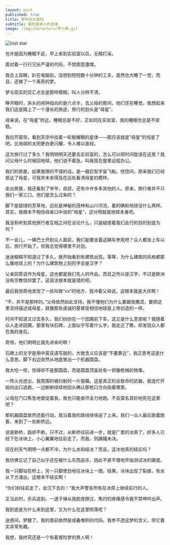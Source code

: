 ```yaml
---
layout: post
published: true
title: 梦中的大冒险
subtitle: 冒险是男人的浪漫
image: /img/characters/罗小黑.gif
---
```


![lost star](http://m1.ablwang.com/uploadfile/2015/1118/20151118050549581.jpg)

也许是因为睡眠不足，早上来到实验室以后，无精打采。

面对着一行行冗长严谨的代码，不禁困意激增。

我合上双眼，趴在电脑前，没想到短短数十分钟的工夫，竟然也大睡了一觉，而且，还做了一个离奇的梦。

梦与现实的交汇点总是那样模糊，叫人分辨不清。

睁开眼时，床头的闹钟指向的是六点半，去父母的房间，他们还在睡觉。我想起来我们这是踏上了一个漫长的旅途，旅行的劲头是“母星”。

母亲说，在“母星”附近，睡眠总是不好，正如同在实验室，我的睡眠也总是不安稳。

我拉开窗帘，看到天空中挂着一轮极耀眼的星体——那应该就是”母星“的恒星了吧。比地球的太阳更白更闪耀，令人难以直视。

这次旅行过了多久？我明明明天还要去实验室的，怎么可以把时间耽误在这里？我问父母什么时候回地球，他们说不着急，叫我现在屋里远程办公。

我们的房屋，如果我猜的不错的话，是一艘巨型宇宙飞船。恍惚间，原来我们已经抵达了母星，可我并未来得及在远处看清母星的模样。

走出房屋，我还看到了爷爷，叔叔，还有许许多多其他的人。原来，旅行者并不只我们一家三口。他们是怎么过来的？

脚下是碧绿的芳草地，远处是神秘的茂林和山川河流，着的确和地球没什么两样。其实，我根本不相信母亲口中说的”母星“，这分明就是地球本身吧。

我没有听到其他旅行者互相之间在谈论什么，只是疑惑着我们此行的目的到底为何？

不一会儿，一辆巴士开到众人面前，我们是要坐着这辆车参观吧？众人都坐上车以后，旅行开始了。但我总觉得哪里不对劲。

迷迷糊糊不知道过了多久，我开始看到有建筑出现。等等，为什么建筑的风格都那么像地球上的？为什么建筑物上刻的字会是汉字？

父亲回答说作为母星，这也都是我们先人的作品，而且之所以是汉字，不过是欧洲没有宗教信仰罢了。这说法根本就是错的吧。

最后我惊奇地发现了一处叫做“xx”的地方，我冲着父母说，这根本就是大庆啊！

“不，并不是那样的。”父母依然如此坚持。我不懂他们为什么要跟我撒谎，要把这里坚持描述成母星，就像那些虔诚的基督徒相信地球是上帝创造的一样。

时间不知道又过去多久，我们纷纷在一个田圃前下车，这又是什么意思呢？我随着众人走进田圃，那里有块石碑，上面似乎写着什么字。我走近了瞧，却发现众人都在我的身后。

奇怪，他们明明比我先进来的啊！

石碑上的文字是用中英双语写就的，大致含义应该是“不要靠近”，我正思考这是什么意思。脚下右边突然从地底冒出一个机器圆盘。

我大吃一惊，惊得却不是那圆盘，而是圆盘顶盖处有一把像枪械的物事。

一阵火光迸出，我周围的被扫射的一片狼藉。这是真正的会致命的武器。我连忙开始向出口逃跑，一边断断续续地回头确认那枪口方向指着哪里。

父母在门口焦急地督促着我，我也只能奋尽全力地跑。不会莫名其妙地死在这里吧？

那机器圆盘居然还能行动，竟沿着我的路线徐徐追了上来。我们一众人最后跑着跑着，来到了一处断桥边。

说是断桥，路却不断。只不过，从断桥往前进一步，就是广袤的冰原了。好多人已经下在冰块上，小心翼翼地往前走了。而我，则踌躇未决。

现在的天气明明一点都不冷，为什么水和结冰？而且，这冰地真的结实吗？

我仿佛忘记了自己似乎还在被什么东西追杀，因此不紧不慢地开始测试冰的硬度。

我一只脚站在桥上，另一只脚使劲地往冰块上一蹬。结果，冰块出现了裂痕，有水从下方涌出。这根本不结实啊！

“你们别往前走了，会沉下去的！”我大声警告所有在冰原上继续前行的人。

正当此时，杀兵追到。一道子弹从我脸庞擦过，焦灼的疼痛感令我不禁呻吟出声。

我到底是为什么来到这里，又为什么在这里陨落呢？

迷惑间，梦醒了。我的面前依然是成叠堆积的代码。我参不透这梦的含义，但它着实非常有趣。

我想，我终究还是一个有着冒险梦的男人啊！
